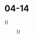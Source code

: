 # 04-14


<!--more-->

{{<figure src="https://jiangbao-1258001083.cos.ap-shanghai.myqcloud.com/paopao201210410.jpg" title="重新出发">}}
